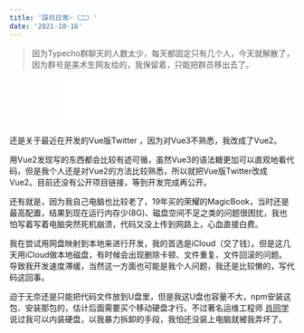 ```yaml
---
title: '踩坑日常💦（二）'
date: '2021-10-16'
---
```

> 因为Typecho群聊天的人数太少，每天都固定只有几个人，今天就解散了，因为群号是美术生网友给的，我保留着，只能把群员移出去了。

<!-- more -->

<center><iframe frameborder="no" border="0" marginwidth="0" marginheight="0" width=330 height=86 src="//music.163.com/outchain/player?type=2&id=1887021307&auto=1&height=66"></iframe></center>

还是关于最近在开发的Vue版Twitter ，因为对Vue3不熟悉，我改成了Vue2。

用Vue2发现写的东西都会比较有迹可循，虽然Vue3的语法糖更加可以直观地看代码，但是我个人还是对Vue2的方法比较熟悉，所以就把Vue版Twitter改成Vue2。目前还没有公开项目链接，等到开发完成再公开。

还有就是，因为我自己电脑也比较老了，19年买的荣耀的MagicBook，当时还是最高配置，结果到现在运行内存少(8G)、磁盘空间不足之类的问题很困扰，我也怕写着写着电脑突然死机崩溃，代码又没上传到网路上，心血直接白费。

我在尝试用网盘映射到本地来进行开发，我的首选是iCloud（交了钱）。但是这几天用iCloud做本地磁盘，有时候会出现删除卡顿、文件重复、文件回滚的问题。导致我开发速度滞缓，当然这一方面也可能是我个人问题，我还是比较懒的，写代码这回事。

迫于无奈还是只能把代码文件放到U盘里，但是我这U盘也容量不大，npm安装这包、安装那包的，估计后面需要买个移动硬盘才行。不过著名运维工程师 [肖同学](https://itoog.com) 说过我可以内装硬盘，以我暴力拆卸的手段，我怕还没装上电脑就被我弄坏了。